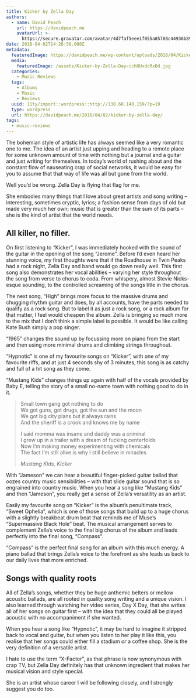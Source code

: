 ```yaml
---
title: Kicker by Zella Day
authors:
  - name: David Peach
    url: https://davidpeach.me
    avatarUrl: >-
      https://secure.gravatar.com/avatar/4d7faf5eee1f055a85788c44936b8995eaab6dfb004e7854ec747ccb272e91ee?s=96&d=mm&r=g
date: 2016-04-02T14:26:58.000Z
metadata:
  featuredImage: https://davidpeach.me/wp-content/uploads/2016/04/Kicker-by-Zella-Day.jpg
  media:
    featuredImage: /assets/Kicker-by-Zella-Day-cchUUxdcRxBd.jpg
  categories:
    - Music Reviews
  tags:
    - Albums
    - Music
    - Reviews
  uuid: 11ty/import::wordpress::http://138.68.148.159/?p=19
  type: wordpress
  url: https://davidpeach.me/2016/04/02/kicker-by-zella-day/
tags:
  - music-reviews
---
```

The bohemian style of artistic life has always seemed like a very romantic one to me. The idea of an artist just upping and heading to a remote place for some unknown amount of time with nothing but a journal and a guitar and just writing for themselves. In today’s world of rushing about and the constant flow of nauseating crap of social networks, it would be easy for you to assume that that way of life was all but gone from the world.

Well you’d be wrong. Zella Day is flying that flag for me.

She embodies many things that I love about great artists and song writing – interesting, sometimes cryptic, lyrics; a fashion sense from days of old but made very much her own; music that is greater than the sum of its parts – she is the kind of artist that the world needs.

## All killer, no filler.

On first listening to “Kicker”, I was immediately hooked with the sound of the guitar in the opening of the song “Jerome”. Before I’d even heard her stunning voice, my first thoughts were that if the Roadhouse in Twin Peaks had a rock night, Zella Day and band would go down really well. This first song also demonstrates her vocal abilities – varying her style throughout the song from verse to chorus to coda. From whispery, almost Stevie Nicks-esque sounding, to the controlled screaming of the songs title in the chorus.

The next song, “High” brings more focus to the massive drums and chugging rhythm guitar and does, by all accounts, have the parts needed to qualify as a rock song. But to label it as just a rock song, or a rock album for that matter, I feel would cheapen the album. Zella is bringing so much more to the mix that I don’t think a simple label is possible. It would be like calling Kate Bush simply a pop singer.

“1965” changes the sound up by focussing more on piano from the start and then using more minimal drums and climbing strings throughout.

“Hypnotic” is one of my favourite songs on “Kicker”, with one of my favourite riffs, and at just 4 seconds shy of 3 minutes, this song is as catchy and full of a hit song as they come.

“Mustang Kids” changes things up again with half of the vocals provided by Baby E, telling the story of a small no-name town with nothing good to do in it.

> Small town gang got nothing to do  
> We got guns, got drugs, got the sun and the moon  
> We got big city plans but it always rains  
> And the sheriff is a crook and knows me by name
> 
> I said momma was insane and daddy was a criminal  
> I grew up in a trailer with a dream of fucking centerfolds  
> Now I’m making money experimenting with chemicals  
> The fact I’m still alive is why I still believe in miracles
> 
> <cite>Mustang Kids, Kicker</cite>

With “Jameson” we can hear a beautiful finger-picked guitar ballad that oozes country music sensibilities – with that slide guitar sound that is so engrained into country music. When you hear a song like “Mustang Kids” and then “Jameson”, you really get a sense of Zella’s versatility as an artist.

Easily my favourite song on “Kicker” is the album’s penultimate track, “Sweet Ophelia”, which is one of those songs that build up to a huge chorus with a slightly breakbeat drum beat that reminds me of Muse’s “Supermassive Black Hole” beat. The musical arrangement serves to complement Zella’s voice to the final big chorus of the album and leads perfectly into the final song, “Compass”.

“Compass” is the perfect final song for an album with this much energy. A piano ballad that brings Zella’s voice to the forefront as she leads us back to our daily lives that more enriched.

## Songs with quality roots

All of Zella’s songs, whether they be huge anthemic belters or mellow acoustic ballads, are all rooted in quality song writing and a unique vision. I also learned through watching her video series, Day X Day, that she writes all of her songs on guitar first – with the idea that they could all be played acoustic with no accompaniment if she wanted.

When you hear a song like “Hypnotic”, it may be hard to imagine it stripped back to vocal and guitar, but when you listen to her play it like this, you realise that her songs could either fill a stadium _or_ a coffee shop. She is the very definition of a versatile artist.

I hate to use the term “X-Factor”, as that phrase is now synonymous with crap TV, but Zella Day definitely has that unknown ingredient that makes her musical vision and style special.

She is an artist whose career I will be following closely, and I strongly suggest you do too.